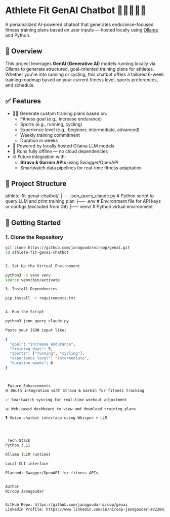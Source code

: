 # Athlete Fit GenAI Chatbot 🏃‍♂️🚴‍♀️🤖

A personalized AI-powered chatbot that generates endurance-focused fitness training plans based on user inputs — hosted locally using [Ollama](https://ollama.com/) and Python.

## 🧠 Overview

This project leverages **GenAI (Generative AI)** models running locally via Ollama to generate structured, goal-oriented training plans for athletes. Whether you're into running or cycling, this chatbot offers a tailored 6-week training roadmap based on your current fitness level, sports preferences, and schedule.

## ✅ Features

- 🏋️‍♂️ Generate custom training plans based on:
  - Fitness goal (e.g., increase endurance)
  - Sports (e.g., running, cycling)
  - Experience level (e.g., beginner, intermediate, advanced)
  - Weekly training commitment
  - Duration in weeks
- 🤖 Powered by locally hosted Ollama LLM models
- 🔐 Runs fully offline — no cloud dependencies
- 🌐 Future integration with:
  - **Strava & Garmin APIs** using Swagger/OpenAPI
  - Smartwatch data pipelines for real-time fitness adaptation

## 📂 Project Structure

athlete-fit-genai-chatbot/
├── json_query_claude.py # Python script to query LLM and print training plan
├── .env # Environment file for API keys or configs (excluded from Git)
├── venv/ # Python virtual environment


## 🚀 Getting Started

### 1. Clone the Repository

```bash
git clone https://github.com/janagoudarniroop/genai.git
cd athlete-fit-genai-chatbot


2. Set Up the Virtual Environment

python3 -m venv venv
source venv/bin/activate

3. Install Dependencies

pip install -r requirements.txt


4. Run the Script

python3 json_query_claude.py

Paste your JSON input like:

{
  "goal": "increase endurance",
  "training_days": 5,
  "sports": ["running", "cycling"],
  "experience_level": "intermediate",
  "duration_weeks": 6
}



 Future Enhancements
🌐 OAuth integration with Strava & Garmin for fitness tracking

📈 Smartwatch syncing for real-time workout adjustment

📊 Web-based dashboard to view and download training plans

🎙️ Voice chatbot interface using Whisper + LLM




 Tech Stack
Python 3.11

Ollama (LLM runtime)

Local CLI interface

Planned: Swagger/OpenAPI for fitness APIs


Author
Niroop Janagoudar


GitHub Repo: https://github.com/janagoudarniroop/genai
LinkedIn Profile: https://www.linkedin.com/in/niroop-janagoudar-a82280146/

